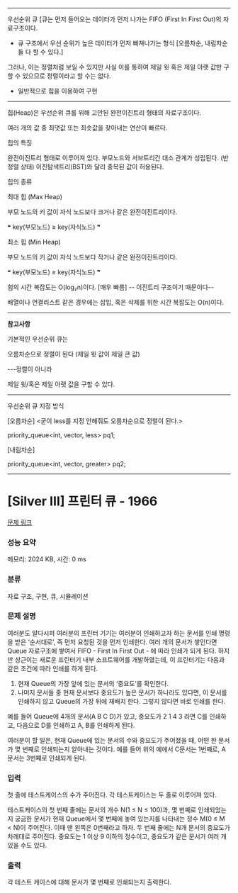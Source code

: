 ************************




우선순위 큐 
[큐는 먼저 들어오는 데이터가 먼저 나가는 FIFO (First In First Out)의 자료구조이다.

- 큐 구조에서 우선 순위가 높은 데이터가 먼저 빠져나가는 형식
[오름차순, 내림차순 둘 다 할 수 있다.]

그러나, 이는 정렬처럼 보일 수 있지만 사실 이를 통하여 제일 윗 혹은 제일 아랫 값만 구할 수 있으므로 정렬이라고 할 수는 없다.

- 일반적으로 힙을 이용하여 구현


---------------------------




  힙(Heap)은 우선순위 큐를 위해 고안된 완전이진트리 형태의 자료구조이다.

여러 개의 값 중 최댓값 또는 최솟값을 찾아내는 연산이 빠르다.

 

힙의 특징

완전이진트리 형태로 이루어져 있다.
부모노드와 서브트리간 대소 관계가 성립된다. (반정렬 상태)
이진탐색트리(BST)와 달리 중복된 값이 허용된다.
 

힙의 종류

최대 힙 (Max Heap)

부모 노드의 키 값이 자식 노드보다 크거나 같은 완전이진트리이다.

❝ key(부모노드) ≥ key(자식노드) ❞


 

최소 힙 (Min Heap)

부모 노드의 키 값이 자식 노드보다 작거나 같은 완전이진트리이다.

❝ key(부모노드) ≥ key(자식노드) ❞



힙의 시간 복잡도는 O(log₂n)이다. [매우 빠름]
-- 이진트리 구조이기 때문이다--


배열이나 연결리스트 같은 경우에는 삽입, 혹은 삭제를 위한 시간 복잡도는 O(n)이다.

----------------------------------------------------





**참고사항**

기본적인 
우선순위 큐는

오름차순으로 정렬이 된다 (제일 윗 값이 제일 큰 값)

---정렬이 아니라

제일 윗/혹은 제일 아랫 값을 구할 수 있다.


---------------------------------------------------


우선순위 큐 지정 방식

[오름차순] <굳이 less<int>를 지정 안해줘도 오름차순으로 정렬이 된다.>

priority_queue<int, vector<int>, less<int>> pq1;


[내림차순]

priority_queue<int, vector<int>, greater<int>> pq2;





*****************************





# [Silver III] 프린터 큐 - 1966 

[문제 링크](https://www.acmicpc.net/problem/1966) 

### 성능 요약

메모리: 2024 KB, 시간: 0 ms

### 분류

자료 구조, 구현, 큐, 시뮬레이션

### 문제 설명

<p>여러분도 알다시피 여러분의 프린터 기기는 여러분이 인쇄하고자 하는 문서를 인쇄 명령을 받은 ‘순서대로’, 즉 먼저 요청된 것을 먼저 인쇄한다. 여러 개의 문서가 쌓인다면 Queue 자료구조에 쌓여서 FIFO - First In First Out - 에 따라 인쇄가 되게 된다. 하지만 상근이는 새로운 프린터기 내부 소프트웨어를 개발하였는데, 이 프린터기는 다음과 같은 조건에 따라 인쇄를 하게 된다.</p>

<ol>
	<li>현재 Queue의 가장 앞에 있는 문서의 ‘중요도’를 확인한다.</li>
	<li>나머지 문서들 중 현재 문서보다 중요도가 높은 문서가 하나라도 있다면, 이 문서를 인쇄하지 않고 Queue의 가장 뒤에 재배치 한다. 그렇지 않다면 바로 인쇄를 한다.</li>
</ol>

<p>예를 들어 Queue에 4개의 문서(A B C D)가 있고, 중요도가 2 1 4 3 라면 C를 인쇄하고, 다음으로 D를 인쇄하고 A, B를 인쇄하게 된다.</p>

<p>여러분이 할 일은, 현재 Queue에 있는 문서의 수와 중요도가 주어졌을 때, 어떤 한 문서가 몇 번째로 인쇄되는지 알아내는 것이다. 예를 들어 위의 예에서 C문서는 1번째로, A문서는 3번째로 인쇄되게 된다.</p>

### 입력 

 <p>첫 줄에 테스트케이스의 수가 주어진다. 각 테스트케이스는 두 줄로 이루어져 있다.</p>

<p>테스트케이스의 첫 번째 줄에는 문서의 개수 N(1 ≤ N ≤ 100)과, 몇 번째로 인쇄되었는지 궁금한 문서가 현재 Queue에서 몇 번째에 놓여 있는지를 나타내는 정수 M(0 ≤ M < N)이 주어진다. 이때 맨 왼쪽은 0번째라고 하자. 두 번째 줄에는 N개 문서의 중요도가 차례대로 주어진다. 중요도는 1 이상 9 이하의 정수이고, 중요도가 같은 문서가 여러 개 있을 수도 있다.</p>

### 출력 

 <p>각 테스트 케이스에 대해 문서가 몇 번째로 인쇄되는지 출력한다.</p>

